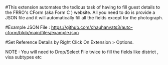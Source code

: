 #This extension automates the tedious task of having to fill guest details to the FRRO's CForm (aka Form C ) website.
All you need to do is provide a JSON file and it will automatically fill all the fields except for the photograph.

#Example JSON File : https://github.com/chauhanvats3/auto-cform/blob/main/files/example.json

#Set Reference Details by Right Click On Extension > Options.

NOTE : You will need to Drop/Select File twice to fill the fields like district , visa subtypes etc